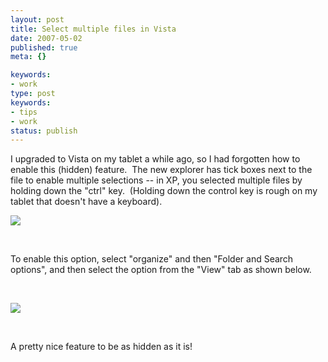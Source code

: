 ```yaml
---
layout: post
title: Select multiple files in Vista
date: 2007-05-02
published: true
meta: {}

keywords:
- work
type: post
keywords:
- tips
- work
status: publish
---
```



I upgraded to Vista on my tablet a while ago, so I had forgotten how to enable this (hidden) feature.  The new explorer has tick boxes next to the file to enable multiple selections -- in XP, you selected multiple files by holding down the "ctrl" key.  (Holding down the control key is rough on my tablet that doesn't have a keyboard).



![](http://media.eick.us/2011/05/481215719_5d610f6f06_o.png)



 



To enable this option, select "organize" and then "Folder and Search options", and then select the option from the "View" tab as shown below.



 



![](http://media.eick.us/2011/05/481195104_ac464a15dc_o.png)



 



A pretty nice feature to be as hidden as it is!

